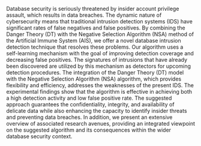 Database security is seriously threatened by insider account privilege assault, which results in data breaches. The dynamic nature of cybersecurity means that traditional intrusion detection systems (IDS) have significant rates of false negatives and false positives. By combining the Danger Theory (DT) with the Negative Selection Algorithm (NSA) method of the Artificial Immune System (AIS), we offer a novel database intrusion detection technique that resolves these problems. Our algorithm uses a self-learning mechanism with the goal of improving detection coverage and decreasing false positives. The signatures of intrusions that have already been discovered are utilized by this mechanism as detectors for upcoming detection procedures. The integration of the Danger Theory (DT) model with the Negative Selection Algorithm (NSA) algorithm, which provides flexibility and efficiency, addresses the weaknesses of the present IDS. The experimental findings show that the algorithm is effective in achieving both a high detection activity and low false positive rate. The suggested approach guarantees the confidentiality, integrity, and availability of delicate data while also enhancing the capacity to identify insider threats and preventing data breaches. In addition, we present an extensive overview of associated research avenues, providing an integrated viewpoint on the suggested algorithm and its consequences within the wider database security context.
